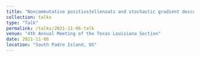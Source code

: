 ```yaml
---
title: "Noncommutative positivstellensatz and stochastic gradient descent."
collection: talks
type: "Talk"
permalink: /talks/2021-11-06-talk
venue: "4th Annual Meeting of the Texas Louisiana Section"
date: 2021-11-06
location: "South Padre Island, US"
---
```

